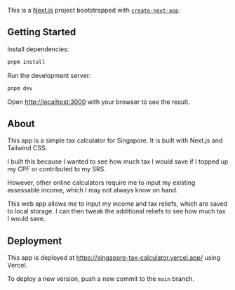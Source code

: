This is a [Next.js](https://nextjs.org) project bootstrapped with [`create-next-app`](https://nextjs.org/docs/app/api-reference/cli/create-next-app).

## Getting Started

Install dependencies:

```bash
pnpm install
```

Run the development server:

```bash
pnpm dev
```

Open [http://localhost:3000](http://localhost:3000) with your browser to see the result.

## About

This app is a simple tax calculator for Singapore. It is built with Next.js and Tailwind CSS.

I built this because I wanted to see how much tax I would save if I topped up my CPF or contributed to my SRS.

However, other online calculators require me to input my existing assessable income, which I may not always know on hand.

This web app allows me to input my income and tax reliefs, which are saved to local storage. I can then tweak the additional reliefs to see how much tax I would save.

## Deployment

This app is deployed at https://singapore-tax-calculator.vercel.app/ using Vercel.

To deploy a new version, push a new commit to the `main` branch.
